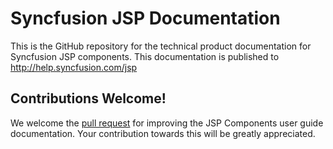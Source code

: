 # Syncfusion JSP Documentation

This is the GitHub repository for the technical product documentation for Syncfusion JSP components. This documentation is published to http://help.syncfusion.com/jsp

## Contributions Welcome!

We welcome the [pull request](https://docs.github.com/en/github/managing-files-in-a-repository/editing-files-in-another-users-repository) for improving the JSP Components user guide documentation. Your contribution towards this will be greatly appreciated.
